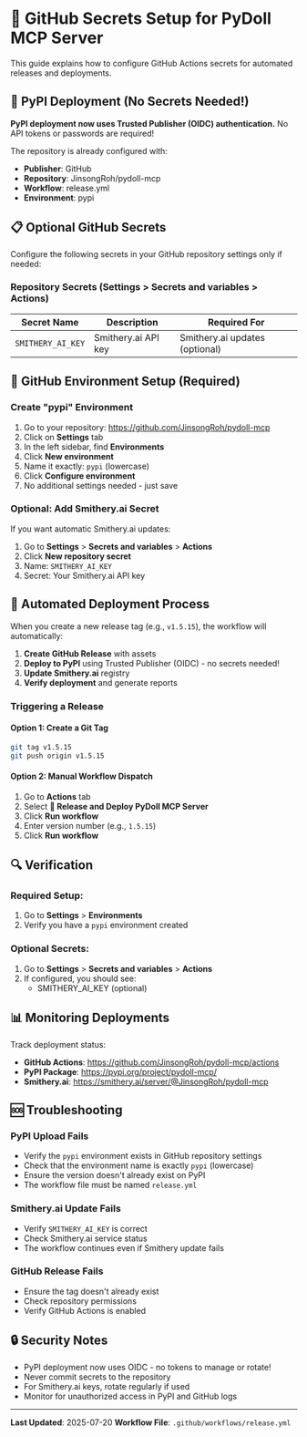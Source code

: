 # 🔐 GitHub Secrets Setup for PyDoll MCP Server

This guide explains how to configure GitHub Actions secrets for automated releases and deployments.

## 🔑 PyPI Deployment (No Secrets Needed!)

**PyPI deployment now uses Trusted Publisher (OIDC) authentication.** No API tokens or passwords are required!

The repository is already configured with:
- **Publisher**: GitHub
- **Repository**: JinsongRoh/pydoll-mcp
- **Workflow**: release.yml
- **Environment**: pypi

## 📋 Optional GitHub Secrets

Configure the following secrets in your GitHub repository settings only if needed:

### Repository Secrets (Settings > Secrets and variables > Actions)

| Secret Name | Description | Required For |
|-------------|-------------|--------------|
| `SMITHERY_AI_KEY` | Smithery.ai API key | Smithery.ai updates (optional) |

## 🔧 GitHub Environment Setup (Required)

### Create "pypi" Environment
1. Go to your repository: https://github.com/JinsongRoh/pydoll-mcp
2. Click on **Settings** tab
3. In the left sidebar, find **Environments**
4. Click **New environment**
5. Name it exactly: `pypi` (lowercase)
6. Click **Configure environment**
7. No additional settings needed - just save

### Optional: Add Smithery.ai Secret
If you want automatic Smithery.ai updates:
1. Go to **Settings** > **Secrets and variables** > **Actions**
2. Click **New repository secret**
3. Name: `SMITHERY_AI_KEY`
4. Secret: Your Smithery.ai API key

## 🚀 Automated Deployment Process

When you create a new release tag (e.g., `v1.5.15`), the workflow will automatically:

1. **Create GitHub Release** with assets
2. **Deploy to PyPI** using Trusted Publisher (OIDC) - no secrets needed!
3. **Update Smithery.ai** registry
4. **Verify deployment** and generate reports

### Triggering a Release

#### Option 1: Create a Git Tag
```bash
git tag v1.5.15
git push origin v1.5.15
```

#### Option 2: Manual Workflow Dispatch
1. Go to **Actions** tab
2. Select **🚀 Release and Deploy PyDoll MCP Server**
3. Click **Run workflow**
4. Enter version number (e.g., `1.5.15`)
5. Click **Run workflow**

## 🔍 Verification

### Required Setup:
1. Go to **Settings** > **Environments**
2. Verify you have a `pypi` environment created

### Optional Secrets:
1. Go to **Settings** > **Secrets and variables** > **Actions**
2. If configured, you should see:
   - SMITHERY_AI_KEY (optional)

## 📊 Monitoring Deployments

Track deployment status:
- **GitHub Actions**: https://github.com/JinsongRoh/pydoll-mcp/actions
- **PyPI Package**: https://pypi.org/project/pydoll-mcp/
- **Smithery.ai**: https://smithery.ai/server/@JinsongRoh/pydoll-mcp

## 🆘 Troubleshooting

### PyPI Upload Fails
- Verify the `pypi` environment exists in GitHub repository settings
- Check that the environment name is exactly `pypi` (lowercase)
- Ensure the version doesn't already exist on PyPI
- The workflow file must be named `release.yml`

### Smithery.ai Update Fails
- Verify `SMITHERY_AI_KEY` is correct
- Check Smithery.ai service status
- The workflow continues even if Smithery update fails

### GitHub Release Fails
- Ensure the tag doesn't already exist
- Check repository permissions
- Verify GitHub Actions is enabled

## 🔒 Security Notes

- PyPI deployment now uses OIDC - no tokens to manage or rotate!
- Never commit secrets to the repository
- For Smithery.ai keys, rotate regularly if used
- Monitor for unauthorized access in PyPI and GitHub logs

---

**Last Updated**: 2025-07-20
**Workflow File**: `.github/workflows/release.yml`